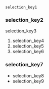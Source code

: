 ```ngMeta
selection_key1
```
### selection_key2
selection_key3

1. selection_key4
2. selection_key5
3. selection_key6
### selection_key7
* selection_key8
* selection_key9
